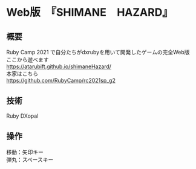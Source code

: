 # Web版　『SHIMANE　HAZARD』
## 概要
Ruby Camp 2021 で自分たちがdxrubyを用いて開発したゲームの完全Web版<br>
ここから遊べます<br>
https://atarubift.github.io/shimaneHazard/ <br>
本家はこちら<br>
https://github.com/RubyCamp/rc2021sp_g2

## 技術
Ruby
DXopal

## 操作
移動：矢印キー<br>
弾丸：スペースキー
